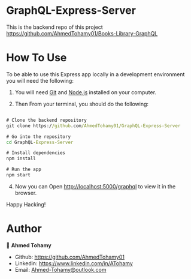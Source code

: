 # GraphQL-Express-Server


This is the backend repo of this project https://github.com/AhmedTohamy01/Books-Library-GraphQL 

# How To Use

To be able to use this Express app locally in a development environment you will need the following:

1) You will need [Git](https://git-scm.com) and [Node.js](https://nodejs.org/en/download/) installed on your computer.

2) Then From your terminal, you should do the following:


```cmd

# Clone the backend repository
git clone https://github.com/AhmedTohamy01/GraphQL-Express-Server

# Go into the repository
cd GraphQL-Express-Server

# Install dependencies
npm install 

# Run the app 
npm start

```

4) Now you can Open [http://localhost:5000/graphql](http://localhost:5000/graphql) to view it in the browser.

Happy Hacking!


# Author

👤 **Ahmed Tohamy**
- Github: https://github.com/AhmedTohamy01
- Linkedin: https://www.linkedin.com/in/ATohamy
- Email: Ahmed-Tohamy@outlook.com
